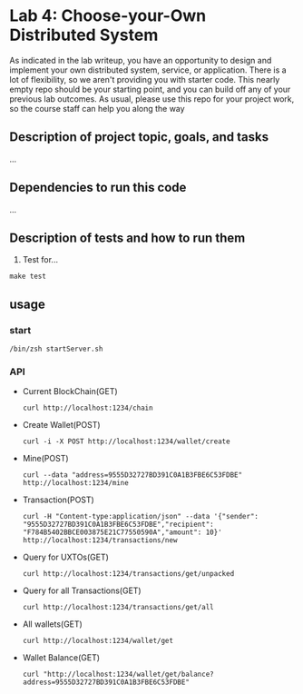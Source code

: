 # Lab 4: Choose-your-Own Distributed System

As indicated in the lab writeup, you have an opportunity to design and implement your own distributed system, service, or application.  There is a lot of flexibility, so we aren't providing you with starter code.  This nearly empty repo should be your starting point, and you can build off any of your previous lab outcomes.  As usual, please use this repo for your project work, so the course staff can help you along the way


## Description of project topic, goals, and tasks

...

## Dependencies to run this code

...

## Description of tests and how to run them

1. Test for...

```
make test
```

## usage

### start
```
/bin/zsh startServer.sh
```


### API
- Current BlockChain(GET)

  ```
  curl http://localhost:1234/chain
  ```

- Create Wallet(POST)

  ```
  curl -i -X POST http://localhost:1234/wallet/create
  ```

- Mine(POST)

  ```
  curl --data "address=9555D32727BD391C0A1B3FBE6C53FDBE" http://localhost:1234/mine
  ```

- Transaction(POST)

  ```
  curl -H "Content-type:application/json" --data '{"sender": "9555D32727BD391C0A1B3FBE6C53FDBE","recipient": "F784B5402BBCE003875E21C77550590A","amount": 10}' http://localhost:1234/transactions/new
  ```

- Query for UXTOs(GET)

  ```
  curl http://localhost:1234/transactions/get/unpacked
  ```

- Query for all Transactions(GET)

  ```
  curl http://localhost:1234/transactions/get/all
  ```

- All wallets(GET)

  ```
  curl http://localhost:1234/wallet/get
  ```

- Wallet Balance(GET)

  ```
  curl "http://localhost:1234/wallet/get/balance?address=9555D32727BD391C0A1B3FBE6C53FDBE"
  ```
